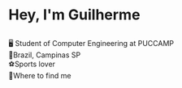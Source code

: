 # **Hey, I'm Guilherme**
##
🖥️ Student of Computer Engineering at PUCCAMP
<br>
📌Brazil, Campinas SP
<br>
⚽Sports lover
<br>
🔗Where to find me
